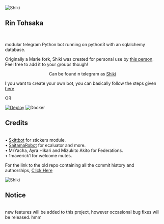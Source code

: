 <IMG SRC = "https://telegra.ph/file/d551b6a03367e1e704df6.jpg" ALT ="Shiki">
<H2 ALIGN = LEFT>Rin Tohsaka</H2><BR>

 modular telegram Python bot running on python3 with an sqlalchemy database.

Originally a Marie fork, Shiki was created for personal use by [this person](https://t.me/Shu343). Feel free to add it to your groups though!

<P ALIGN = CENTER>Can be found n telegram as <a href="https://t.me/Shiki_rbot/">Shiki</A></P>

I you want to create your own bot, you can basically follow the steps given [here](https://github.com/PaulSonOfLars/tgbot/blob/master/README.md)

OR

[![Deploy](https://www.herokucdn.com/deploy/button.svg)](https://heroku.com/deploy?template=https://github.com/Shu343/Ryougi-Shiki) ![Docker](https://github.com/EagleUnion/Shiki/workflows/Docker/badge.svg)

<H2 ALIGN =LEFT>Credits</H2><BR>
• <a href="https://github.com/skittles9823/SkittBot">Skittbot</A> for stickers module.<BR>
• <a href="https://github.com/AnimeKaizoku/SaitamaRobot">SaitamaRobot</A> for ecaluator and more.<BR>
• MrYacha, Ayra Hikari and Mizukito Akito for Federations.<BR>
• 1maverick1 for welcome mutes.<BR>

For the link to the old repo containing all the commit history and authorships, <a href="https://github.com/rsktg/Phoenix.git">Click Here</A>

<img src = "https://telegra.ph/file/025c4b6e40213881b5620.mp4" alt ="Shiki">
<H2 ALGIN =LEFT>Notice</H2><BR>
new features will be added to this project, however occasional bug fixes will be released.
hmm
